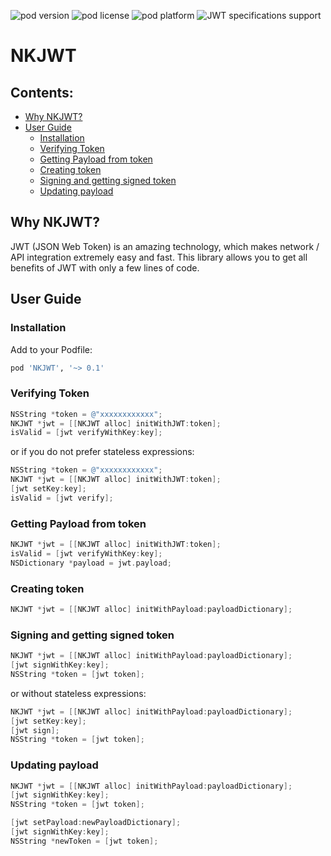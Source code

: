![pod version](https://img.shields.io/cocoapods/v/NKJWT.svg) ![pod license](https://img.shields.io/cocoapods/l/NKJWT.svg) ![pod platform](https://img.shields.io/cocoapods/p/NKJWT.svg) ![JWT specifications support](https://img.shields.io/badge/JWT_Support-Partial-red.svg)

# NKJWT

## Contents:

- [Why NKJWT?](#why-nkjwt)
- [User Guide](#user-guide)
    - [Installation](#installation)
    - [Verifying Token](#verifying-token)
    - [Getting Payload from token](#getting-payload-from-token)
    - [Creating token](#creating-token)
    - [Signing and getting signed token](#signing-and-getting-signed-token)
    - [Updating payload](#updating-payload)

## Why NKJWT?

JWT (JSON Web Token) is an amazing technology, which makes network / API integration extremely easy and fast. This library allows you to get all benefits of JWT with only a few lines of code.

## User Guide

### Installation

Add to your Podfile:

```ruby
pod 'NKJWT', '~> 0.1'
```

### Verifying Token

```objective-c
NSString *token = @"xxxxxxxxxxxx";
NKJWT *jwt = [[NKJWT alloc] initWithJWT:token];
isValid = [jwt verifyWithKey:key];
```

or if you do not prefer stateless expressions:

```objective-c
NSString *token = @"xxxxxxxxxxxx";
NKJWT *jwt = [[NKJWT alloc] initWithJWT:token];
[jwt setKey:key];
isValid = [jwt verify];
```

### Getting Payload from token

```objective-c
NKJWT *jwt = [[NKJWT alloc] initWithJWT:token];
isValid = [jwt verifyWithKey:key];
NSDictionary *payload = jwt.payload;
```

### Creating token

```objective-c
NKJWT *jwt = [[NKJWT alloc] initWithPayload:payloadDictionary];
```

### Signing and getting signed token

```objective-c
NKJWT *jwt = [[NKJWT alloc] initWithPayload:payloadDictionary];
[jwt signWithKey:key];
NSString *token = [jwt token];
```

or without stateless expressions:

```objective-c
NKJWT *jwt = [[NKJWT alloc] initWithPayload:payloadDictionary];
[jwt setKey:key];
[jwt sign];
NSString *token = [jwt token];
```

### Updating payload

```objective-c
NKJWT *jwt = [[NKJWT alloc] initWithPayload:payloadDictionary];
[jwt signWithKey:key];
NSString *token = [jwt token];

[jwt setPayload:newPayloadDictionary];
[jwt signWithKey:key];
NSString *newToken = [jwt token];
```

